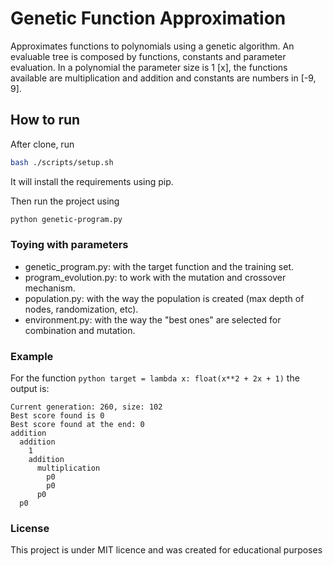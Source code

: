 # Genetic Function Approximation

Approximates functions to polynomials using a genetic algorithm. An evaluable tree is composed by functions, constants and parameter evaluation. In a polynomial the parameter size is 1 [x], the functions available are multiplication and addition and constants are numbers in [-9, 9].

## How to run

After clone, run

```bash
bash ./scripts/setup.sh
```

It will install the requirements using pip.

Then run the project using

```bash
python genetic-program.py
```

### Toying with parameters

* genetic_program.py: with the target function and the training set.
* program_evolution.py: to work with the mutation and crossover mechanism.
* population.py: with the way the population is created (max depth of nodes, randomization, etc).
* environment.py: with the way the "best ones" are selected for combination and mutation.

### Example

For the function ```python target = lambda x: float(x**2 + 2x + 1)``` the output is:

```
Current generation: 260, size: 102
Best score found is 0
Best score found at the end: 0
addition
  addition
    1
    addition
      multiplication
        p0
        p0
      p0
  p0
```

### License

This project is under MIT licence and was created for educational purposes